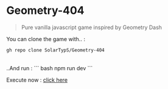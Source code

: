 # Geometry-404

> Pure vanilla javascript game inspired by Geometry Dash

You can clone the game with.. : 
``` bash
gh repo clone SolarTypS/Geometry-404
```
 <br>
..And run : 
``` bash
npm run dev
```

Execute now : [click here](https://solartyps.github.io/Geometry-404/)
